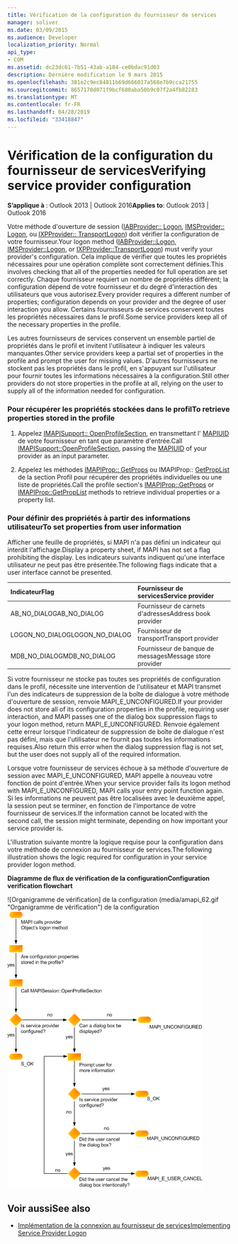 ```yaml
---
title: Vérification de la configuration du fournisseur de services
manager: soliver
ms.date: 03/09/2015
ms.audience: Developer
localization_priority: Normal
api_type:
- COM
ms.assetid: dc23dc61-7b51-43ab-a184-ce0bdac91d03
description: Dernière modification le 9 mars 2015
ms.openlocfilehash: 381e2c9ec84811b69d666017a568e7b9cca21755
ms.sourcegitcommit: 8657170d071f9bcf680aba50b9c07f2a4fb82283
ms.translationtype: MT
ms.contentlocale: fr-FR
ms.lasthandoff: 04/28/2019
ms.locfileid: "33418847"
---
```

# <a name="verifying-service-provider-configuration"></a><span data-ttu-id="ba8bd-103">Vérification de la configuration du fournisseur de services</span><span class="sxs-lookup"><span data-stu-id="ba8bd-103">Verifying service provider configuration</span></span>
  
<span data-ttu-id="ba8bd-104">**S’applique à** : Outlook 2013 | Outlook 2016</span><span class="sxs-lookup"><span data-stu-id="ba8bd-104">**Applies to**: Outlook 2013 | Outlook 2016</span></span> 
  
<span data-ttu-id="ba8bd-105">Votre méthode d'ouverture de session ([IABProvider:: Logon](iabprovider-logon.md), [IMSProvider:: Logon](imsprovider-logon.md), ou [IXPProvider:: TransportLogon](ixpprovider-transportlogon.md)) doit vérifier la configuration de votre fournisseur.</span><span class="sxs-lookup"><span data-stu-id="ba8bd-105">Your logon method ([IABProvider::Logon](iabprovider-logon.md), [IMSProvider::Logon](imsprovider-logon.md), or [IXPProvider::TransportLogon](ixpprovider-transportlogon.md)) must verify your provider's configuration.</span></span> <span data-ttu-id="ba8bd-106">Cela implique de vérifier que toutes les propriétés nécessaires pour une opération complète sont correctement définies.</span><span class="sxs-lookup"><span data-stu-id="ba8bd-106">This involves checking that all of the properties needed for full operation are set correctly.</span></span> <span data-ttu-id="ba8bd-107">Chaque fournisseur requiert un nombre de propriétés différent; la configuration dépend de votre fournisseur et du degré d'interaction des utilisateurs que vous autorisez.</span><span class="sxs-lookup"><span data-stu-id="ba8bd-107">Every provider requires a different number of properties; configuration depends on your provider and the degree of user interaction you allow.</span></span> <span data-ttu-id="ba8bd-108">Certains fournisseurs de services conservent toutes les propriétés nécessaires dans le profil.</span><span class="sxs-lookup"><span data-stu-id="ba8bd-108">Some service providers keep all of the necessary properties in the profile.</span></span> 

<span data-ttu-id="ba8bd-109">Les autres fournisseurs de services conservent un ensemble partiel de propriétés dans le profil et invitent l'utilisateur à indiquer les valeurs manquantes.</span><span class="sxs-lookup"><span data-stu-id="ba8bd-109">Other service providers keep a partial set of properties in the profile and prompt the user for missing values.</span></span> <span data-ttu-id="ba8bd-110">D'autres fournisseurs ne stockent pas les propriétés dans le profil, en s'appuyant sur l'utilisateur pour fournir toutes les informations nécessaires à la configuration.</span><span class="sxs-lookup"><span data-stu-id="ba8bd-110">Still other providers do not store properties in the profile at all, relying on the user to supply all of the information needed for configuration.</span></span>
  
### <a name="to-retrieve-properties-stored-in-the-profile"></a><span data-ttu-id="ba8bd-111">Pour récupérer les propriétés stockées dans le profil</span><span class="sxs-lookup"><span data-stu-id="ba8bd-111">To retrieve properties stored in the profile</span></span>
  
1. <span data-ttu-id="ba8bd-112">Appelez [IMAPISupport:: OpenProfileSection](imapisupport-openprofilesection.md), en transmettant l' [MAPIUID](mapiuid.md) de votre fournisseur en tant que paramètre d'entrée.</span><span class="sxs-lookup"><span data-stu-id="ba8bd-112">Call [IMAPISupport::OpenProfileSection](imapisupport-openprofilesection.md), passing the [MAPIUID](mapiuid.md) of your provider as an input parameter.</span></span> 
    
2. <span data-ttu-id="ba8bd-113">Appelez les méthodes [IMAPIProp:: GetProps](imapiprop-getprops.md) ou IMAPIProp:: [GetPropList](imapiprop-getproplist.md) de la section Profil pour récupérer des propriétés individuelles ou une liste de propriétés.</span><span class="sxs-lookup"><span data-stu-id="ba8bd-113">Call the profile section's [IMAPIProp::GetProps](imapiprop-getprops.md) or [IMAPIProp::GetPropList](imapiprop-getproplist.md) methods to retrieve individual properties or a property list.</span></span> 
    
### <a name="to-set-properties-from-user-information"></a><span data-ttu-id="ba8bd-114">Pour définir des propriétés à partir des informations utilisateur</span><span class="sxs-lookup"><span data-stu-id="ba8bd-114">To set properties from user information</span></span>
  
<span data-ttu-id="ba8bd-115">Afficher une feuille de propriétés, si MAPI n'a pas défini un indicateur qui interdit l'affichage.</span><span class="sxs-lookup"><span data-stu-id="ba8bd-115">Display a property sheet, if MAPI has not set a flag prohibiting the display.</span></span> <span data-ttu-id="ba8bd-116">Les indicateurs suivants indiquent qu'une interface utilisateur ne peut pas être présentée.</span><span class="sxs-lookup"><span data-stu-id="ba8bd-116">The following flags indicate that a user interface cannot be presented.</span></span>
  
|<span data-ttu-id="ba8bd-117">**Indicateur**</span><span class="sxs-lookup"><span data-stu-id="ba8bd-117">**Flag**</span></span>|<span data-ttu-id="ba8bd-118">**Fournisseur de services**</span><span class="sxs-lookup"><span data-stu-id="ba8bd-118">**Service provider**</span></span>|
|:-----|:-----|
|<span data-ttu-id="ba8bd-119">AB_NO_DIALOG</span><span class="sxs-lookup"><span data-stu-id="ba8bd-119">AB_NO_DIALOG</span></span>  <br/> |<span data-ttu-id="ba8bd-120">Fournisseur de carnets d'adresses</span><span class="sxs-lookup"><span data-stu-id="ba8bd-120">Address book provider</span></span>  <br/> |
|<span data-ttu-id="ba8bd-121">LOGON_NO_DIALOG</span><span class="sxs-lookup"><span data-stu-id="ba8bd-121">LOGON_NO_DIALOG</span></span>  <br/> |<span data-ttu-id="ba8bd-122">Fournisseur de transport</span><span class="sxs-lookup"><span data-stu-id="ba8bd-122">Transport provider</span></span>  <br/> |
|<span data-ttu-id="ba8bd-123">MDB_NO_DIALOG</span><span class="sxs-lookup"><span data-stu-id="ba8bd-123">MDB_NO_DIALOG</span></span>  <br/> |<span data-ttu-id="ba8bd-124">Fournisseur de banque de messages</span><span class="sxs-lookup"><span data-stu-id="ba8bd-124">Message store provider</span></span>  <br/> |
   
<span data-ttu-id="ba8bd-125">Si votre fournisseur ne stocke pas toutes ses propriétés de configuration dans le profil, nécessite une intervention de l'utilisateur et MAPI transmet l'un des indicateurs de suppression de la boîte de dialogue à votre méthode d'ouverture de session, renvoie MAPI_E_UNCONFIGURED.</span><span class="sxs-lookup"><span data-stu-id="ba8bd-125">If your provider does not store all of its configuration properties in the profile, requiring user interaction, and MAPI passes one of the dialog box suppression flags to your logon method, return MAPI_E_UNCONFIGURED.</span></span> <span data-ttu-id="ba8bd-126">Renvoie également cette erreur lorsque l'indicateur de suppression de boîte de dialogue n'est pas défini, mais que l'utilisateur ne fournit pas toutes les informations requises.</span><span class="sxs-lookup"><span data-stu-id="ba8bd-126">Also return this error when the dialog suppression flag is not set, but the user does not supply all of the required information.</span></span>
  
<span data-ttu-id="ba8bd-127">Lorsque votre fournisseur de services échoue à sa méthode d'ouverture de session avec MAPI_E_UNCONFIGURED, MAPI appelle à nouveau votre fonction de point d'entrée.</span><span class="sxs-lookup"><span data-stu-id="ba8bd-127">When your service provider fails its logon method with MAPI_E_UNCONFIGURED, MAPI calls your entry point function again.</span></span> <span data-ttu-id="ba8bd-128">Si les informations ne peuvent pas être localisées avec le deuxième appel, la session peut se terminer, en fonction de l'importance de votre fournisseur de services.</span><span class="sxs-lookup"><span data-stu-id="ba8bd-128">If the information cannot be located with the second call, the session might terminate, depending on how important your service provider is.</span></span> 
  
<span data-ttu-id="ba8bd-129">L'illustration suivante montre la logique requise pour la configuration dans votre méthode de connexion au fournisseur de services.</span><span class="sxs-lookup"><span data-stu-id="ba8bd-129">The following illustration shows the logic required for configuration in your service provider logon method.</span></span> 
  
<span data-ttu-id="ba8bd-130">**Diagramme de flux de vérification de la configuration**</span><span class="sxs-lookup"><span data-stu-id="ba8bd-130">**Configuration verification flowchart**</span></span>
  
<span data-ttu-id="ba8bd-131">![Organigramme de vérification] de la configuration (media/amapi_62.gif "Organigramme de vérification") de la configuration</span><span class="sxs-lookup"><span data-stu-id="ba8bd-131">![Configuration verification flowchart](media/amapi_62.gif "Configuration verification flowchart")</span></span>
  
## <a name="see-also"></a><span data-ttu-id="ba8bd-132">Voir aussi</span><span class="sxs-lookup"><span data-stu-id="ba8bd-132">See also</span></span>

- [<span data-ttu-id="ba8bd-133">Implémentation de la connexion au fournisseur de services</span><span class="sxs-lookup"><span data-stu-id="ba8bd-133">Implementing Service Provider Logon</span></span>](implementing-service-provider-logon.md)

